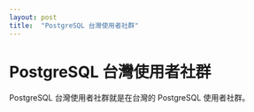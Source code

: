 ```yaml
---
layout: post
title:  "PostgreSQL 台灣使用者社群"
---
```


# PostgreSQL 台灣使用者社群
PostgreSQL 台灣使用者社群就是在台灣的 PostgreSQL 使用者社群。
